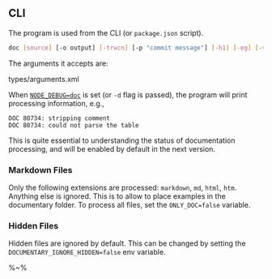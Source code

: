 ## CLI

The program is used from the CLI (or `package.json` script).

```sh
doc [source] [-o output] [-trwcn] [-p "commit message"] [-h1] [-eg] [-vh]
```

The arguments it accepts are:

<argufy>types/arguments.xml</argufy>

When [`NODE_DEBUG=doc`](t) is set (or `-d` flag is passed), the program will print processing information, e.g.,

```
DOC 80734: stripping comment
DOC 80734: could not parse the table
```

This is quite essential to understanding the status of documentation processing, and will be enabled by default in the next version.

### Markdown Files

Only the following extensions are processed: `markdown`, `md`, `html`, `htm`. Anything else is ignored. This is to allow to place examples in the documentary folder. To process all files, set the `ONLY_DOC=false` variable.

### Hidden Files

Hidden files are ignored by default. This can be changed by setting the `DOCUMENTARY_IGNORE_HIDDEN=false` env variable.

%~%